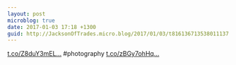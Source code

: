 ```yaml
---
layout: post
microblog: true
date: 2017-01-03 17:18 +1300
guid: http://JacksonOfTrades.micro.blog/2017/01/03/t816136713538011137.html
---
```

[t.co/Z8duY3mEL...](https://t.co/Z8duY3mELS) #photography [t.co/zBGy7ohHq...](https://t.co/zBGy7ohHqT)
